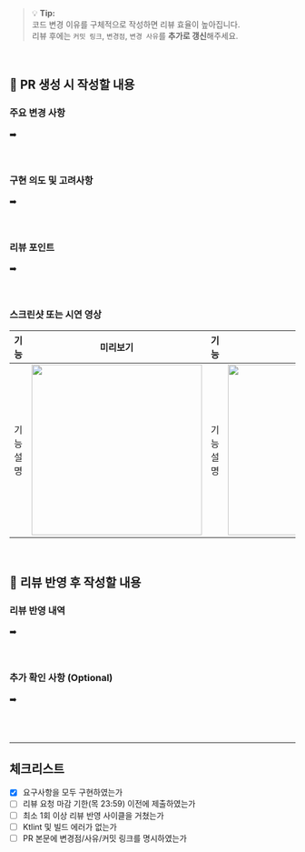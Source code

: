 <!-- 
📌 PR 제목은 다음 형식으로 작성해주세요:
[Week N] 과제명 - 이름
예시: [Week 3] ViewModel 상태 관리 개선 - 문장훈
-->
> 💡 **Tip:**  
> 코드 변경 이유를 구체적으로 작성하면 리뷰 효율이 높아집니다.  
> 리뷰 후에는 `커밋 링크`, `변경점`, `변경 사유`를 **추가로 갱신**해주세요.
<br>

## 🔹 PR 생성 시 작성할 내용

### 주요 변경 사항
<!-- 
- 어떤 기능을 추가/변경/삭제했는지 간결하게 작성합니다.
- 단순한 나열보다 “무엇을 구현했는지”를 중심으로 정리하세요.
-->

➡️ 

<br>

### 구현 의도 및 고려사항
<!-- 
- 이 변경이 필요한 이유, 의도한 동작, 고민했던 대안 등을 설명합니다.
- “왜 이렇게 구현했는가?”에 초점을 맞춥니다.
예시)
- 기존 LiveData로는 State 복원에 한계가 있었음  
- StateFlow로 전환해 UI 재구성 최소화 및 테스트 용이성 확보 
--> 

➡️ 

<br>

### 리뷰 포인트
<!-- 
- 리뷰어가 집중해서 봐주었으면 하는 부분을 명시합니다.
- 설계, 네이밍, 테스트 전략 등도 포함 가능합니다.
--> 

➡️ 

<br>

### 스크린샷 또는 시연 영상
<!-- 이미지나 GIF를 첨부해주세요 -->
|기능|미리보기|기능|미리보기|
|:--:|:--:|:--:|:--:|
| 기능 설명 |<img src="링크" width="300" />| 기능 설명 |<img src="링크" width="300" />|

<br>

## 🔸 리뷰 반영 후 작성할 내용

### 리뷰 반영 내역
<!-- 
- 리뷰어 피드백에 따른 수정 내역을 항목별로 정리합니다.
- 각 변경점에 대해 ‘변경 사유’와 ‘관련 커밋’을 명시합니다.
예시)
#### 불필요한 매개변수 제거 및 책임 분리
- 변경 사유: Repository가 ViewModel의 책임 일부를 침범함 → 역할 명확화  
- 관련 커밋: [a1b2c3d], [d4e5f6g]
-->

➡️ 

<br>

### 추가 확인 사항 (Optional)
<!-- 
- 리뷰 이후 새로 발견된 문제, 리팩터링 고려 사항, TODO 등을 남겨주세요.
-->
➡️ 

<br><br>

---

## 체크리스트
- [x] 요구사항을 모두 구현하였는가  
- [ ] 리뷰 요청 마감 기한(목 23:59) 이전에 제출하였는가  
- [ ] 최소 1회 이상 리뷰 반영 사이클을 거쳤는가  
- [ ] Ktlint 및 빌드 에러가 없는가  
- [ ] PR 본문에 변경점/사유/커밋 링크를 명시하였는가 
